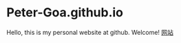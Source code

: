 # Peter-Goa.github.io
Hello, this is my personal website at github. Welcome!
[网站](https://peter-goa.github.io/)
